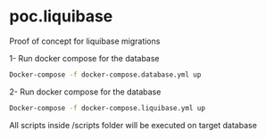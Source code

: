 # poc.liquibase
Proof of concept for liquibase migrations

1- Run docker compose for the database
```bash
Docker-compose -f docker-compose.database.yml up
```

2- Run docker compose for the database
```bash
Docker-compose -f docker-compose.liquibase.yml up
```

All scripts inside /scripts folder will be executed on target database
